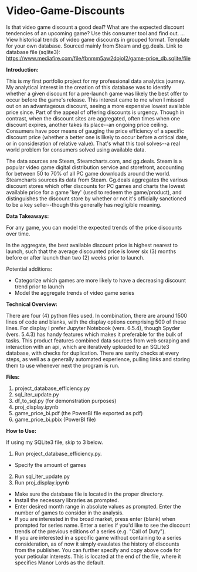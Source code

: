 # Video-Game-Discounts
Is that video game discount a good deal? What are the expected discount tendencies of an upcoming game? Use this consumer tool and find out. ... View historical trends of video game discounts in grouped format. Template for your own database. Sourced mainly from Steam and gg.deals. Link to database file (sqlite3): https://www.mediafire.com/file/fbnmm5aw2dojol2/game-price_db.sqlite/file

**Introduction:**

This is my first portfolio project for my professional data analytics journey. My analytical interest in the creation of this database was to identify whether a given discount for a pre-launch game was likely the best offer to occur before the game's release. This interest came to me when I missed out on an advantageous discount, seeing a more expensive lowest available price since. Part of the appeal of offering discounts is urgency. Though in contrast, when the discount sites are aggregated, often times when one discount expires, another takes its place--an ongoing price ceiling. Consumers have poor means of gauging the price efficiency of a specific discount price (whether a better one is likely to occur before a critical date, or in consideration of relative value). That's what this tool solves--a real world problem for consumers solved using available data.

The data sources are Steam, Steamcharts.com, and gg.deals. Steam is a popular video game digital distribution service and storefront, accounting for between 50 to 70% of all PC game downloads around the world. Steamcharts sources its data from Steam. Gg.deals aggregates the various discount stores which offer discounts for PC games and charts the lowest available price for a game 'key' (used to redeem the game/product), and distinguishes the discount store by whether or not it's officially sanctioned to be a key seller--though this generally has negligible meaning.

**Data Takeaways:**

For any game, you can model the expected trends of the price discounts over time.

In the aggregate, the best available discount price is highest nearest to launch, such that the average discounted price is lower six (3) months before or after launch than two (2) weeks prior to launch. 

Potential additions:
- Categorize which games are more likely to have a decreasing discount trend prior to launch
- Model the aggregate trends of video game series

**Technical Overview:**
  
  There are four (4) python files used. In combination, there are around 1500 lines of code and blanks, with the display options comprising 500 of these lines.
For display I prefer Jupyter Notebook (vers. 6.5.4), though Spyder (vers. 5.4.3) has handy features which makes it preferable for the bulk of tasks. This product features combined data sources from web scraping and interaction with an api, which are iteratively uploaded to an SQLite3 database, with checks for duplication. There are sanity checks at every steps, as well as a generally automated experience, pulling links and storing them to use whenever next the program is run.

**Files:**

1. project_database_efficiency.py
2. sql_iter_update.py
3. df_to_sql.py (for demonstration purposes)
4. proj_display.ipynb
5. game_price_bi.pdf (the PowerBI file exported as pdf)
6. game_price_bi.pbix (PowerBI file)

**How to Use:**

If using my SQLite3 file, skip to 3 below.
1. Run project_database_efficiency.py.
- Specify the amount of games
2. Run sql_iter_update.py
3. Run proj_display.ipynb
- Make sure the database file is located in the proper directory.
- Install the necessary libraries as prompted.
- Enter desired month range in absolute values as prompted. Enter the number of games to consider in the analysis.
- If you are interested in the broad market, press enter (blank) when prompted for series name. Enter a series if you'd like to see the discount trends of the previous editions of a series (e.g. "Call of Duty").
- If you are interested in a specific game without containing to a series consideration, as of now it simply evaulates the history of discounts from the publisher. You can further specify and copy above code for your peticular interests. This is located at the end of the file, where it specifies Manor Lords as the default.
